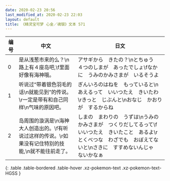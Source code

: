 ```yaml
---
date: 2020-02-23 20:56
last_modified_at: 2020-02-23 22:03
layout: default
title: 《精灵宝可梦 心金／魂银》文本 571
---
```

| 编号 | 中文 | 日文 |
| ---- | ---- | ---- |
| 0 | 是从浅葱市来的么？\n路上有４座岛吧,\f里面好像有海神哦。 | アサギから　きたの？\nとちゅう　４つのしまが　あったでしょ\fなかに　うみのかみさまが　いるそうよ |
| 1 | 听说过“带着银色羽毛的话\n就能见到”的传说。\r一定是带有和自己同样\n气味的原因吧。 | ぎんいろのはねを　もっていると\nあえるって　いいつたえ　きいたわ\rきっと　じぶんと\nおなじ　かおりが　するからね |
| 2 | 岛周围的漩涡是\n海神大人创造出的。\f有听说过这样的传说。\r如果没有记住特别的技能,\n就不能往前走了。 | しまの　まわりの　うずは\nうみのかみさまが　つくりだしてるって\fいいつたえ　きいたこと　あるよ\rとくべつな　わざでも　おぼえてないと\nさきに　すすめないんじゃ　ないかなぁ |
{: .table .table-bordered .table-hover .xz-pokemon-text .xz-pokemon-text-HGSS }